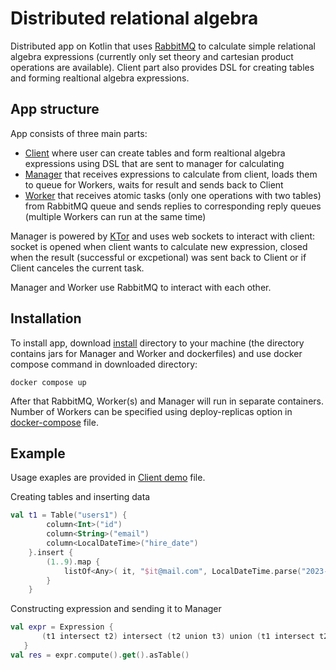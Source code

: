 # Distributed relational algebra
Distributed app on Kotlin that uses [RabbitMQ](https://www.rabbitmq.com/) to calculate simple relational algebra expressions (currently only set theory and cartesian product operations are available). Client part also provides DSL for creating tables and forming realtional algebra expressions.

## App structure
App consists of three main parts:
- [Client](Client/src/main/kotlin/) where user can create tables and form realtional algebra expressions using DSL that are sent to manager for calculating
- [Manager](Manager/src/main/kotlin/) that receives expressions to calculate from client, loads them to queue for Workers, waits for result and sends back to Client
- [Worker](Worker/src/main/kotlin/) that receives atomic tasks (only one operations with two tables) from RabbitMQ queue and sends replies to corresponding reply queues (multiple Workers can run at the same time)

Manager is powered by [KTor](https://ktor.io/) and uses web sockets to interact with client: socket is opened when client wants to calculate new expression, closed when the result (successful or excpetional) was sent back to Client or if Client canceles the current task.

Manager and Worker use RabbitMQ to interact with each other.

## Installation
To install app, download [install](install) directory to your machine (the directory contains jars for Manager and Worker and dockerfiles) and use docker compose command in downloaded directory:
```
docker compose up
```

After that RabbitMQ, Worker(s) and Manager will run in separate containers. Number of Workers can be specified using deploy-replicas option in [docker-compose](install/docker-compose.yml) file.

## Example
Usage exaples are provided in [Client demo](Client/src/main/kotlin/Demo.kt) file. 

Creating tables and inserting data
```kotlin
val t1 = Table("users1") {
        column<Int>("id")
        column<String>("email")
        column<LocalDateTime>("hire_date")
    }.insert {
        (1..9).map {
            listOf<Any>( it, "$it@mail.com", LocalDateTime.parse("2023-01-0$it 00:00:00", formatter))
        }
    }
 ```
 
 Constructing expression and sending it to Manager
 ```kotlin
 val expr = Expression {
        (t1 intersect t2) intersect (t2 union t3) union (t1 intersect t2 intersect t3) product t2
    }
 val res = expr.compute().get().asTable()
 ```
 
